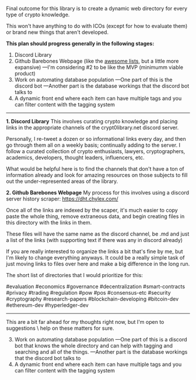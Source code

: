 Final outcome for this library is to create a dynamic web directory for every type of crypto knowledge.

This won't have anything to do with ICOs (except for how to evaluate them) or brand new things that aren't developed.

**This plan should progress generally in the following stages:**
1. Discord Library
2. Github Barebones Webpage (like the [awesome lists](https://github.com/sindresorhus/awesome/blob/master/awesome.md), but a little more expansive) 
     —I'm considering #2 to be like the MVP (minimumm viable product)
3. Work on automating database population 
     —One part of this is the discord bot
     —Another part is the database workings that the discord bot talks to
4. A dynamic front end where each item can have multiple tags and you can filter content with the tagging system

-----

**1. Discord Library**
This involves curating crypto knowledge and placing links in the appropriate channels of the crypt0library.net discord server. 

Personally, I re-tweet a dozen or so informational links every day, and then go through them all on a weekly basis; continually adding to the server.  I follow a curated collection of crypto enthusiasts, lawyers, cryptographers, academics, developers, thought leaders, influencers, etc.

What would be helpful here is to find the channels that don't have a ton of information already and look for amazing resources on those subjects to fill out the under-represented areas of the library.

**2. Github Barebones Webpage**
My process for this involves using a discord server history scraper: https://dht.chylex.com/

Once all of the links are indexed by the scaper, it's much easier to copy paste the whole thing, remove extraneous data, and begin creating files in this directory with the links in them.

These files will have the same name as the discord channel, be .md and just a list of the links (with supporting text if there was any in discord already)

If you are really interested to organize the links a bit that's fine by me, but I'm likely to change everything anyways. It could be a really simple task of just moving links to files over here and make a big difference in the long run.

The short list of directories that I would prioritize for this:

#evaluation 
#economics 
#governance 
#decentralization 
#smart-contracts 
#privacy 
#trading 
#regulation 
#pow 
#pos 
#consensus-etc 
#security 
#cryptography 
#research-papers 
#blockchain-developing 
#bitcoin-dev 
#ethereum-dev 
#hyperledger-dev

---

This are a bit far ahead for my thoughts right now, but I'm open to suggestions \ help on these matters for sure.

3. Work on automating database population 
     —One part of this is a discord bot that knows the whole directory and can help with tagging and searching and all of the things.
     —Another part is the database workings that the discord bot talks to
4. A dynamic front end where each item can have multiple tags and you can filter content with the tagging system

